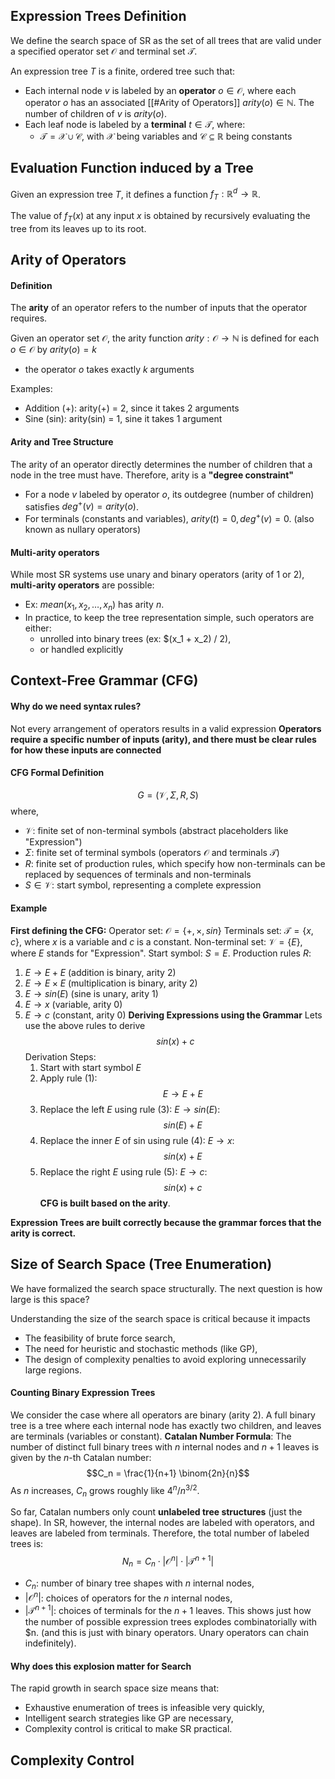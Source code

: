 ## Expression Trees Definition
We define the search space of SR as the set of all trees that are valid under a specified operator set $\mathcal{O}$ and terminal set $\mathcal{T}$.

An expression tree $T$ is a finite, ordered tree such that:
- Each internal node $v$ is labeled by an **operator** $o \in \mathcal{O}$, where each operator $o$ has an associated [[#Arity of Operators]] $arity(o) \in \mathbb{N}$. The number of children of $v$ is $arity(o)$. 
- Each leaf node is labeled by a **terminal** $t \in \mathcal{T}$, where:
	- $\mathcal{T} = \mathcal{X} \cup \mathcal{C}$, with $\mathcal{X}$ being variables and $\mathcal{C} \subseteq \mathbb{R}$ being constants
## Evaluation Function induced by a Tree
Given an expression tree $T$, it defines a function $f_T: \mathbb{R}^d \rightarrow \mathbb{R}$.

The value of $f_T(x)$ at any input $x$ is obtained by recursively evaluating the tree from its leaves up to its root. 
## Arity of Operators
#### Definition
The **arity** of an operator refers to the number of inputs that the operator requires.

Given an operator set $\mathcal{O}$, the arity function $arity : \mathcal{O} \rightarrow \mathbb{N}$ is defined for each $o \in \mathcal{O}$ by $arity(o) = k$
- the operator $o$ takes exactly $k$ arguments

Examples:
- Addition (+): arity(+) = 2, since it takes 2 arguments
- Sine (sin): arity(sin) = 1, sine it takes 1 argument
#### Arity and Tree Structure
The arity of an operator directly determines the number of children that a node in the tree must have. 
Therefore, arity is a **"degree constraint"**
- For a node $v$ labeled by operator $o$, its outdegree (number of children) satisfies $deg^+(v) = arity(o)$.
- For terminals (constants and variables), $arity(t) = 0, deg^+(v) = 0$. (also known as nullary operators)
#### Multi-arity operators
While most SR systems use unary and binary operators (arity of 1 or 2), **multi-arity operators** are possible:
- Ex: $mean(x_1, x_2, \dots, x_n)$ has arity $n$.
- In practice, to keep the tree representation simple, such operators are either:
	- unrolled into binary trees (ex: $(x_1 + x_2) / 2),
	- or handled explicitly
## Context-Free Grammar (CFG)
#### Why do we need syntax rules?
Not every arrangement of operators results in a valid expression
**Operators require a specific number of inputs (arity), and there must be clear rules for how these inputs are connected**
#### CFG Formal Definition
$$G = (\mathcal{V}, \Sigma, R, S)$$
where, 
- $\mathcal{V}$: finite set of non-terminal symbols (abstract placeholders like "Expression")
- $\Sigma$: finite set of terminal symbols (operators $\mathcal{O}$ and terminals $\mathcal{T}$)
- $R$: finite set of production rules, which specify how non-terminals can be replaced by sequences of terminals and non-terminals
- $S \in \mathcal{V}$: start symbol, representing a complete expression
#### Example
**First defining the CFG:** 
Operator set: $\mathcal{O} = \{+, \times, sin\}$
Terminals set: $\mathcal{T} = \{x, c\}$, where $x$ is a variable and $c$ is a constant.
Non-terminal set: $\mathcal{V} = \{E\}$, where $E$ stands for "Expression".
Start symbol: $S = E$.
Production rules $R$:
1. $E \rightarrow E + E$   (addition is binary, arity 2)
2. $E \rightarrow E \times E$   (multiplication is binary, arity 2)
3. $E \rightarrow sin(E)$   (sine is unary, arity 1)
4. $E \rightarrow x$    (variable, arity 0)
5. $E \rightarrow c$    (constant, arity 0)
**Deriving Expressions using the Grammar**
Lets use the above rules to derive
$$sin(x) + c$$
Derivation Steps:
	1. Start with start symbol $E$
	2. Apply rule (1): 
$$E \rightarrow E + E$$
	3. Replace the left $E$ using rule (3): $E \rightarrow sin(E)$:
$$sin(E) + E$$
	4. Replace the inner $E$ of sin using rule (4): $E \rightarrow x$:
$$sin(x) + E$$
	5. Replace the right $E$ using rule (5): $E \rightarrow c$:
$$sin(x) + c$$
**CFG is built based on the arity**.

**Expression Trees are built correctly because the grammar forces that the arity is correct.**
## Size of Search Space (Tree Enumeration)
We have formalized the search space structurally. The next question is how large is this space?

Understanding the size of the search space is critical because it impacts
- The feasibility of brute force search,
- The need for heuristic and stochastic methods (like GP),
- The design of complexity penalties to avoid exploring unnecessarily large regions.
#### Counting Binary Expression Trees
We consider the case where all operators are binary (arity 2).
A full binary tree is a tree where each internal node has exactly two children, and leaves are terminals (variables or constant).
**Catalan Number Formula**:
The number of distinct full binary trees with $n$ internal nodes and $n+1$ leaves is given by the $n$-th Catalan number:
$$C_n = \frac{1}{n+1} \binom{2n}{n}$$
As $n$ increases, $C_n$ grows roughly like $4^n / n^{3/2}$.

So far, Catalan numbers only count **unlabeled tree structures** (just the shape).
In SR, however, the internal nodes are labeled with operators, and leaves are labeled from terminals.
Therefore, the total number of labeled trees is:
$$N_n = C_n \cdot |\mathcal{O}^n| \cdot |\mathcal{T}^{n+1}|$$
- $C_n$: number of binary tree shapes with $n$ internal nodes,
- $|\mathcal{O}^n|$: choices of operators for the $n$ internal nodes,
- $|\mathcal{T}^{n+1}|$: choices of terminals for the $n+1$ leaves.
This shows just how the number of possible expression trees explodes combinatorially with $n. (and this is just with binary operators. Unary operators can chain indefinitely).
#### Why does this explosion matter for Search
The rapid growth in search space size means that:
- Exhaustive enumeration of trees is infeasible very quickly,
- Intelligent search strategies like GP are necessary,
- Complexity control is critical to make SR practical.

## Complexity Control
